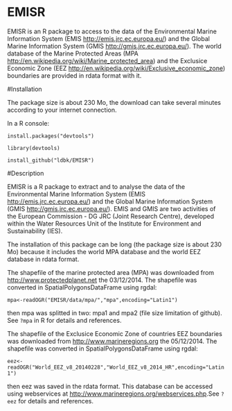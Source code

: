 EMISR
=====

EMISR is an R package to access to the data of the Environmental
Marine Information System (EMIS <http://emis.jrc.ec.europa.eu/>) and the Global Marine Information System
(GMIS <http://gmis.jrc.ec.europa.eu/>).
The world database of the Marine Protected Areas (MPA <http://en.wikipedia.org/wiki/Marine_protected_area>) and the Exclusice Economic Zone (EEZ
<http://en.wikipedia.org/wiki/Exclusive_economic_zone>) boundaries are provided in rdata
format with it. 

#Installation

The package size is about 230 Mo, the download can take several minutes according to your internet connection.

In a R console:

`install.packages("devtools")`

`library(devtools)`

`install_github("ldbk/EMISR")`

#Description

EMISR is a R package to extract and to analyse the data of the Environmental
Marine Information System (EMIS <http://emis.jrc.ec.europa.eu/>) and the Global Marine Information System
(GMIS <http://gmis.jrc.ec.europa.eu/>). EMIS and GMIS are two activities of the European Commission - DG
JRC (Joint Research Centre), developed within the Water Resources Unit of
the Institute for Environment and Sustainability (IES).

The installation of this package can be long (the package size is about 230 Mo) 
because it includes the world MPA database and the world EEZ database in rdata format.

The shapefile of the marine protected area (MPA) was downloaded from
<http://www.protectedplanet.net> the 03/12/2014.
The shapefile was converted in SpatialPolygonsDataFrame using rgdal:

`mpa<-readOGR("EMISR/data/mpa/","mpa",encoding="Latin1")`

then mpa was splitted in two: mpa1 and mpa2 (file size limitation of github).
See `?mpa` in R for details and references.

The shapefile of the Exclusice Economic Zone of countries EEZ boundaries 
was downloaded from <http://www.marineregions.org> the 05/12/2014.
The shapefile was converted in SpatialPolygonsDataFrame using rgdal:

`eez<-readOGR("World_EEZ_v8_20140228","World_EEZ_v8_2014_HR",encoding="Latin1")`

then eez was saved in the rdata format.
This database can be accessed using webservices at <http://www.marineregions.org/webservices.php>.See `?eez` for details and references.


